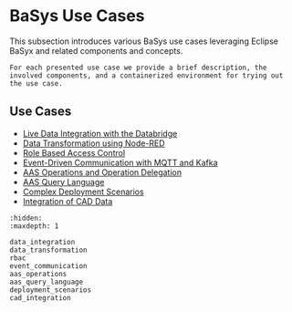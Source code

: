 # BaSys Use Cases

This subsection introduces various BaSys use cases leveraging Eclipse BaSyx and related components and concepts.

```{hint}
For each presented use case we provide a brief description, the involved components, and a containerized environment for trying out the use case.
```

## Use Cases

* [Live Data Integration with the Databridge](./data_integration.md)
* [Data Transformation using Node-RED](./data_transformation.md)
* [Role Based Access Control](./rbac.md)
* [Event-Driven Communication with MQTT and Kafka](./event_communication.md)
* [AAS Operations and Operation Delegation](./aas_operations.md)
* [AAS Query Language](./aas_query_language.md)
* [Complex Deployment Scenarios](./deployment_scenarios.md)
* [Integration of CAD Data](./cad_integration.md)

```{toctree}
:hidden:
:maxdepth: 1

data_integration
data_transformation
rbac
event_communication
aas_operations
aas_query_language
deployment_scenarios
cad_integration
```
